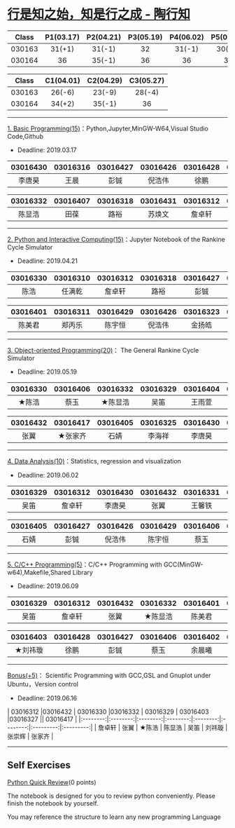 # [行是知之始，知是行之成 - 陶行知](http://yuedu.163.com/source/2963f558d8cc47dda31faa19c4e776e9_4)

|  Class  | P1(03.17) | P2(04.21) | P3(05.19) | P4(06.02) | P5(06.09) | 
|:-------:|:---------:|:---------:|:---------:|:---------:|:---------:|
| 030163  |  31(+1)   | 31(-1)    |     32    |   31(-1)  |   30(-2)  |   
| 030164  |  36       | 35(-1)    |     36    |    36     |   36  |  

|  Class  | C1(04.01) | C2(04.29) | C3(05.27) | 
|:-------:|:---------:|:---------:|:---------:|
| 030163  |  26(-6)   |  23(-9)   |  28(-4)   | 
| 030164  |  34(+2)   |  35(-1)   |  36       |

---

[1. Basic Programming(15)](./P1)：Python,Jupyter,MinGW-W64,Visual Studio Code,Github

* Deadline: 2019.03.17

|03016430 | 03016316 | 03016427 | 03016426 | 03016428 | 03016404 |03016331 |03016401 | 03016429 |
|:-------:|:--------:|:--------:|:--------:|:--------:|:--------:|:--------:|:------:|:--------:|
| 李唐昊  |  王晨     |    彭铖  | 倪浩伟    | 徐鹏     |  王雨萱   | 王馨铁   |  陈美君 | 陈宇恒    |  


| 03016332 | 03016407 | 03016318 |03016431  | 03016312 | 03016319 | 03016405 | 03016406 |03016403 |
|:--------:|:--------:|:--------:|:--------:|:--------:|:--------:|:--------:|:--------:|:--------:|
| 陈显浩    |   田葆   | 路裕     |  苏焕文   |  詹卓轩  |  王达之   |   石婧   |  蔡玉     | ★刘祎璇 |

---

[2. Python and Interactive Computing(15)](./P2)：Jupyter Notebook of the Rankine Cycle Simulator 

* Deadline: 2019.04.21

| 03016330 |03016310  | 03016312  | 03016318  | 03016427 | 03016332 |  03016432 | 03016329 | 03016331 |
|:--------:|:--------:|:---------:|:---------:|:--------:|:--------:|:---------:|:--------:|:--------:|
|  陈浩    |  任满乾   |  詹卓轩    |  路裕     |    彭铖  | ★陈显浩    |   张翼     | 吴笛     | 王馨铁   |

|03016401 | 03016311 | 03016429 |03016426   | 03016323|   03016403  |  03016327  |03016404 | 03016420 |
|:-------:|:--------:|:--------:|:--------:|:--------:|:-----------:|:----------:|:--------:|:--------:|
|  陈美君  | 郑丙乐   | 陈宇恒   |  倪浩伟   |  金扬皓   | **★刘祎璇** |   张崇辉   | 王雨萱   |  汤政    |

---

[3. Object-oriented Programming(20)](./P3)： The General Rankine Cycle Simulator

* Deadline: 2019.05.19

| 03016330 | 03016406 | 03016332  | 03016329 |03016404 | 03016411 | 03016331|03016310  | 03016407 |
|:--------:|:--------:|:--------:|:--------:|:--------:|:--------:|:--------:|:--------:|:--------:|
|  ★陈浩  |  蔡玉     |★陈显浩   | 吴笛     | 王雨萱   |  王利国   | 王馨铁   | 任满乾   | ★田葆   |

| 03016432 | 03016417 |03016405 | 03016325 | 03016430 | 03016312 |  03016403  |03016420 |03016423 |
|:--------:|:--------:|:-------:|:--------:|:--------:|:--------:|:----------:|:--------:|:--------:|
|  张翼    |  ★张家齐 |  石婧   | 李海祥   |  李唐昊    | 詹卓轩    | ★刘祎璇  | 汤政    |  金扬皓 |

---

[4. Data Analysis(10)](./P4)：Statistics, regression and visualization

* Deadline: 2019.06.02

| 03016329 | 03016312 | 03016430 | 03016432 | 03016331 | 03016310 | 03016332 | 03016301 | 03016411 |  
|:--------:|:--------:|:--------:|:--------:|:--------:|:--------:|:--------:|:--------:|:--------:|
| 吴笛     | 詹卓轩    | 李唐昊   |   张翼    | 王馨铁   |  任满乾   | 陈显浩   | 张佳钰 | 王利国   | 

| 03016405 | 03016427 |03016426  | 03016429 | 03016406 | 03016330 | 03016433 | 03016327  |03016323| 
|:--------:|:--------:|:--------:|:--------:|:--------:|:--------:|:--------:|:---------:|:---------:|
|   石婧   |  彭铖     |  倪浩伟  | 陈宇恒    |   蔡玉    |  陈浩    |  王鹏程  | 张崇辉     | ★金扬皓   |

---

[5. C/C++ Programming(5)](./P5)：C/C++ Programming with GCC(MinGW-w64),Makefile,Shared Library

* Deadline: 2019.06.09

| 03016329 | 03016312 | 03016432 | 03016332 | 03016401 |03016330 | 03016331 |03016411 | 03016310 |
|:--------:|:--------:|:--------:|:--------:|:--------:|:-------:|:--------:|:--------:|:--------:|
| 吴笛     |  詹卓轩   | 张翼     | ★陈显浩  | 陈美君    | 陈浩    |  王馨铁    | 王利国  |  任满乾   |

| 03016403 | 03016428 | 03016427 |03016406 | 03016402 | 03016304 | 03016307 |03016426  | 03016430 |
|:--------:|:--------:|:--------:|:-------:|:--------:|:--------:|:--------:|:--------:|:--------:|
| ★刘祎璇  | 徐鹏     |    彭铖   | 蔡玉    | 余晨曦    | 沈诗宇   | 陈可心    | 倪浩伟    | 李唐昊   | 

---

[Bonus(+5)](./Bonus)： Scientific Programming with GCC,GSL and Gnuplot under Ubuntu，Version control

* Deadline: 2019.06.16

| 03016312 |03016432  | 03016330 |03016332 | 03016329 | 03016403  |03016327  || 03016417 |
|:--------:|:--------:|:--------:|:--------:|:--------:|:--------:|:---------:|:---------:|
|  詹卓轩   | 张翼     |  ★陈浩  |  陈显浩  |  吴笛     | 刘祎璇    | 张崇辉     | 张家齐 |

---

## Self Exercises

[Python Quick Review](./self-exercises)(0  points)

The notebook is designed for you to review python conveniently. Please finish the notebook by yourself.

You may reference the structure to learn any new programming Language

